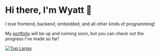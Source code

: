 # Hi there, I'm Wyatt 👋

<!--
**wy4tt/wy4tt** is a ✨ _special_ ✨ repository because its `README.md` (this file) appears on your GitHub profile.

Here are some ideas to get you started:

- 🔭 I’m currently working on ...
- 🌱 I’m currently learning ...
- 👯 I’m looking to collaborate on ...
- 🤔 I’m looking for help with ...
- 💬 Ask me about ...
- 📫 How to reach me: ...
- 😄 Pronouns: ...
- ⚡ Fun fact: ...
-->

I love frontend, backend, embedded, and all other kinds of programming!

My [portfolio](https://wy4tt.github.io) will be up and running soon, but you can check out the progress I've made so far!

[![Top Langs](https://github-readme-stats.vercel.app/api/top-langs/?username=wy4tt&layout=compact)](https://github.com/anuraghazra/github-readme-stats)

